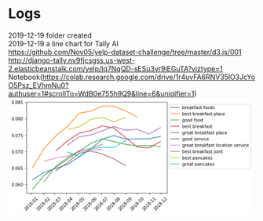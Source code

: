 ﻿
# Logs

2019-12-19 folder created   
2019-12-19 a line chart for Tally AI   
https://github.com/Nov05/yelp-dataset-challenge/tree/master/d3.js/001     
http://django-tally.nv9fjcsgss.us-west-2.elasticbeanstalk.com/yelp/Iq7NqQD-sESu3vr9iEGuTA?viztype=1   
Notebook(https://colab.research.google.com/drive/1r4uvFA6RNV35lO3JcYoO5Psz_EVhmNu0?authuser=1#scrollTo=WdB0e755h9Q9&line=6&uniqifier=1)  
<img src="https://github.com/Nov05/yelp-dataset-challenge/blob/master/images/viztype1_Iq7NqQD-sESu3vr9iEGuTA.png?raw=true" width=500>      
